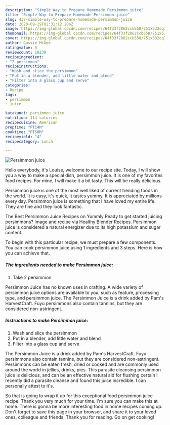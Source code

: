 ```yaml
---
description: "Simple Way to Prepare Homemade Persimmon juice"
title: "Simple Way to Prepare Homemade Persimmon juice"
slug: 437-simple-way-to-prepare-homemade-persimmon-juice
date: 2020-09-19T02:31:12.206Z
image: https://img-global.cpcdn.com/recipes/64f33f2862ccb558/751x532cq70/persimmon-juice-recipe-main-photo.jpg
thumbnail: https://img-global.cpcdn.com/recipes/64f33f2862ccb558/751x532cq70/persimmon-juice-recipe-main-photo.jpg
cover: https://img-global.cpcdn.com/recipes/64f33f2862ccb558/751x532cq70/persimmon-juice-recipe-main-photo.jpg
author: Gussie McGee
ratingvalue: 5
reviewcount: 18230
recipeingredient:
- "2 persimmon"
recipeinstructions:
- "Wash and slice the persimmon"
- "Put in a blender, add little water and blend"
- "Filter into a glass cup and serve"
categories:
- Recipe
tags:
- persimmon
- juice

katakunci: persimmon juice 
nutrition: 114 calories
recipecuisine: American
preptime: "PT14M"
cooktime: "PT50M"
recipeyield: "4"
recipecategory: Lunch

---
```



![Persimmon juice](https://img-global.cpcdn.com/recipes/64f33f2862ccb558/751x532cq70/persimmon-juice-recipe-main-photo.jpg)

Hello everybody, it's Louise, welcome to our recipe site. Today, I will show you a way to make a special dish, persimmon juice. It is one of my favorites food recipes. For mine, I will make it a bit tasty. This will be really delicious.

Persimmon juice is one of the most well liked of current trending foods in the world. It is easy, it's quick, it tastes yummy. It is appreciated by millions every day. Persimmon juice is something that I have loved my entire life. They are fine and they look fantastic.

The Best Persimmon Juice Recipes on Yummly Ready to get started juicing persimmons? Image and recipe via Healthy Blender Recipes. Persimmon juice is considered a natural energizer due to its high potassium and sugar content.


To begin with this particular recipe, we must prepare a few components. You can cook persimmon juice using 1 ingredients and 3 steps. Here is how you can achieve that.

<!--inarticleads1-->

##### The ingredients needed to make Persimmon juice:

1. Take 2 persimmon


Persimmon Juice has no known uses in crafting. A wide variety of persimmon juice options are available to you, such as feature, processing type, and persimmon juice. The Persimmon Juice is a drink added by Pam&#39;s HarvestCraft. Fuyu persimmons also contain tannins, but they are considered non-astringent. 

<!--inarticleads2-->

##### Instructions to make Persimmon juice:

1. Wash and slice the persimmon
1. Put in a blender, add little water and blend
1. Filter into a glass cup and serve


The Persimmon Juice is a drink added by Pam&#39;s HarvestCraft. Fuyu persimmons also contain tannins, but they are considered non-astringent. Persimmons can be eaten fresh, dried or cooked and are commonly used around the world in jellies, drinks, pies. This parasite cleansing persimmon juice is delicious, and can be an effective natural aid for flushing certain I recently did a parasite cleanse and found this juice incredible. I can personally attest to it&#39;s. 

So that is going to wrap it up for this exceptional food persimmon juice recipe. Thank you very much for your time. I'm sure you can make this at home. There is gonna be more interesting food in home recipes coming up. Don't forget to save this page in your browser, and share it to your loved ones, colleague and friends. Thank you for reading. Go on get cooking!
